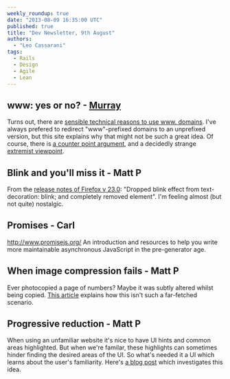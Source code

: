 ```yaml
---
weekly_roundup: true
date: "2013-08-09 16:35:00 UTC"
published: true
title: "Dev Newsletter, 9th August"
authors:
  - "Leo Cassarani"
tags:
  - Rails
  - Design
  - Agile
  - Lean
---
```


## www: yes or no? - [Murray](/people#murray-steele)

Turns out, there are [sensible technical reasons to use www. domains](http://www.yes-www.org/why-use-www/).  I've always prefered to redirect "www"-prefixed domains to an unprefixed version, but this site explains why that might not be such a great idea.  Of course, there is [a counter point argument](http://no-www.org/), and a decidedly strange [extremist viewpoint](http://www.www.extra-www.org/).

## Blink and you'll miss it - Matt P

From the [release notes of Firefox v 23.0](https://www.mozilla.org/en-US/firefox/23.0/releasenotes/):
"Dropped blink effect from text-decoration: blink; and completely removed <blink> element". I'm feeling almost (but not quite) nostalgic.

## Promises - Carl
http://www.promisejs.org/
An introduction and resources to help you write more maintainable asynchronous JavaScript in the pre-generator age.

## When image compression fails - Matt P
Ever photocopied a page of numbers? Maybe it was subtly altered whilst being copied.
[This article](http://fontfeed.com/archives/xerox-scanners%E2%80%8A%E2%80%8Aphotocopiers-randomly-alter-numbers/) explains how this isn't such a far-fetched scenario.

## Progressive reduction -  Matt P
When using an unfamiliar website it's nice to have UI hints and common areas highlighted.  But when we're familar, these highlights can sometimes hinder finding the desired areas of the UI. So what's needed it a UI which learns about the user's familiarity.  Here's [a blog post](http://layervault.tumblr.com/post/42361566927/progressive-reduction) which investigates this idea.
